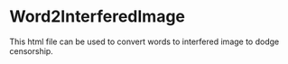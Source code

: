 # Word2InterferedImage
This html file can be used to convert words to interfered image to dodge censorship.
